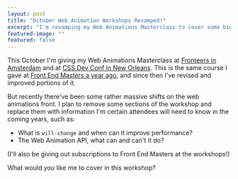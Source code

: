 ```yaml
---
layout: post
title: "October Web Animation Workshops Revamped!"
excerpt: "I'm revamping my Web Animations Masterclass to cover some big new changes to the CSS animation space."
featured-image: ""
featured: false
---
```

This October I'm giving my Web Animations Masterclass at [Fronteers in Amsterdam](https://fronteers.paydro.net/) and at [CSS Dev Conf in New Orleans](http://2014.cssdevconf.com/#register). This is the same course I gave at [Front End Masters a year ago](http://frontendmasters.com/courses/animation-storytelling-html5-css3/cutout-animations-css/?partner=1), and since then I've revised and improved portions of it.

But recently there've been some rather massive shifts on the web animations front. I plan to remove some sections of the workshop and replace them with information I'm certain attendees will need to know in the coming years, such as:

* What is <code>will-change</code> and when can it improve performance?
* The Web Animation API, what can and can't it do?

(I'll also be giving out subscriptions to Front End Masters at the workshops!)

What would _you_ like me to cover in this workshop?